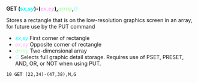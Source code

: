 **GET (<span style="color:#00FFFF;">*sx*,*sy*</span>)-(<span style="color:#FFAAFF;">*ex*,*ey*</span>),<span style="color:#AAFFAA;">*array*</span>,<span style="color:#AAFFFF;">*G*</span>**

Stores a rectangle that is on the low-resolution graphics screen in an array, for future use by the PUT command

- <span style="color:#00FFFF;">*sx*,*sy*</span> First corner of rectangle
- <span style="color:#FFAAFF;">*ex*,*ey*</span>   Opposite corner of rectangle
- <span style="color:#AAFFAA;">*array*</span> Two-dimensional array
- <span style="color:#AAFFFF;">*G*</span> Selects full graphic detail storage.  Requires use of PSET, PRESET,
          AND, OR, or NOT when using PUT.

```ecb2
10 GET (22,34)-(47,38),M,G
```
